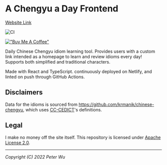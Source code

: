 # A Chengyu a Day Frontend

[Website Link](https://www.achengyuaday.com)

![CI](https://github.com/ptwu/acad-fe/workflows/CI/badge.svg)

[!["Buy Me A Coffee"](https://www.buymeacoffee.com/assets/img/custom_images/orange_img.png)](https://www.buymeacoffee.com/peterwu)

Daily Chinese Chengyu idiom learning tool. Provides users with a custom link
intended as a homepage to learn and review idioms every day! Supports both
simplified and traditional characters.

Made with React and TypeScript. continuously deployed on Netlify, and linted
on push through GitHub Actions.

## Disclaimers

Data for the idioms is sourced from https://github.com/krmanik/chinese-chengyu,
which uses [CC-CEDICT](https://cc-cedict.org/wiki/)'s definitions.

## Legal

I make no money off the site itself. This repository is licensed under [Apache
License 2.0](https://github.com/ptwu/acad-fe/blob/main/LICENSE).

---

_Copyright (C) 2022 Peter Wu_
